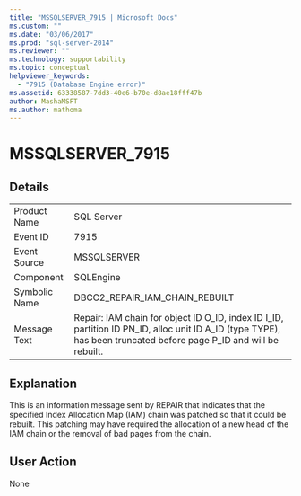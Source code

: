 ```yaml
---
title: "MSSQLSERVER_7915 | Microsoft Docs"
ms.custom: ""
ms.date: "03/06/2017"
ms.prod: "sql-server-2014"
ms.reviewer: ""
ms.technology: supportability
ms.topic: conceptual
helpviewer_keywords: 
  - "7915 (Database Engine error)"
ms.assetid: 63338587-7dd3-40e6-b70e-d8ae18fff47b
author: MashaMSFT
ms.author: mathoma
---
```

# MSSQLSERVER_7915
    
## Details  
  
|||  
|-|-|  
|Product Name|SQL Server|  
|Event ID|7915|  
|Event Source|MSSQLSERVER|  
|Component|SQLEngine|  
|Symbolic Name|DBCC2_REPAIR_IAM_CHAIN_REBUILT|  
|Message Text|Repair: IAM chain for object ID O_ID, index ID I_ID, partition ID PN_ID, alloc unit ID A_ID (type TYPE), has been truncated before page P_ID and will be rebuilt.|  
  
## Explanation  
 This is an information message sent by REPAIR that indicates that the specified Index Allocation Map (IAM) chain was patched so that it could be rebuilt. This patching may have required the allocation of a new head of the IAM chain or the removal of bad pages from the chain.  
  
## User Action  
 None  
  
  
